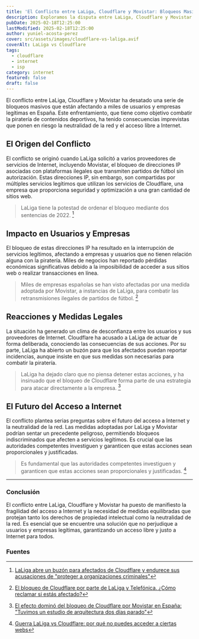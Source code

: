 ```yaml
---
title: 'El Conflicto entre LaLiga, Cloudflare y Movistar: Bloqueos Masivos y el Futuro del Acceso a Internet'
description: Exploramos la disputa entre LaLiga, Cloudflare y Movistar que ha llevado a bloqueos masivos de sitios web durante los partidos de fútbol y su impacto en los usuarios.
pubDate: 2025-02-18T12:25:00
lastModified: 2025-02-18T12:25:00
author: yuniel-acosta-perez
cover: src/assets/images/cloudflare-vs-laliga.avif
coverAlt: LaLiga vs Cloudflare
tags:
  - cloudflare
  - internet
  - isp
category: internet
featured: false
draft: false
---
```

El conflicto entre LaLiga, Cloudflare y Movistar ha desatado una serie de bloqueos masivos que están afectando a miles de usuarios y empresas legítimas en España. Este enfrentamiento, que tiene como objetivo combatir la piratería de contenidos deportivos, ha tenido consecuencias imprevistas que ponen en riesgo la neutralidad de la red y el acceso libre a Internet.

## **El Origen del Conflicto**

El conflicto se originó cuando LaLiga solicitó a varios proveedores de servicios de Internet, incluyendo Movistar, el bloqueo de direcciones IP asociadas con plataformas ilegales que transmiten partidos de fútbol sin autorización. Estas direcciones IP, sin embargo, son compartidas por múltiples servicios legítimos que utilizan los servicios de Cloudflare, una empresa que proporciona seguridad y optimización a una gran cantidad de sitios web.

> LaLiga tiene la potestad de ordenar el bloqueo mediante dos sentencias de 2022. [^1]

## **Impacto en Usuarios y Empresas**

El bloqueo de estas direcciones IP ha resultado en la interrupción de servicios legítimos, afectando a empresas y usuarios que no tienen relación alguna con la piratería. Miles de negocios han reportado pérdidas económicas significativas debido a la imposibilidad de acceder a sus sitios web o realizar transacciones en línea.

> Miles de empresas españolas se han visto afectadas por una medida adoptada por Movistar, a instancias de LaLiga, para combatir las retransmisiones ilegales de partidos de fútbol. [^2]

## **Reacciones y Medidas Legales**

La situación ha generado un clima de desconfianza entre los usuarios y sus proveedores de Internet. Cloudflare ha acusado a LaLiga de actuar de forma deliberada, conociendo las consecuencias de sus acciones. Por su parte, LaLiga ha abierto un buzón para que los afectados puedan reportar incidencias, aunque insiste en que sus medidas son necesarias para combatir la piratería.

> LaLiga ha dejado claro que no piensa detener estas acciones, y ha insinuado que el bloqueo de Cloudflare forma parte de una estrategia para atacar directamente a la empresa. [^3]

## **El Futuro del Acceso a Internet**

El conflicto plantea serias preguntas sobre el futuro del acceso a Internet y la neutralidad de la red. Las medidas adoptadas por LaLiga y Movistar podrían sentar un precedente peligroso, permitiendo bloqueos indiscriminados que afecten a servicios legítimos. Es crucial que las autoridades competentes investiguen y garanticen que estas acciones sean proporcionales y justificadas.

> Es fundamental que las autoridades competentes investiguen y garanticen que estas acciones sean proporcionales y justificadas. [^4]

---

### **Conclusión**

El conflicto entre LaLiga, Cloudflare y Movistar ha puesto de manifiesto la fragilidad del acceso a Internet y la necesidad de medidas equilibradas que protejan tanto los derechos de propiedad intelectual como la neutralidad de la red. Es esencial que se encuentre una solución que no perjudique a usuarios y empresas legítimas, garantizando un acceso libre y justo a Internet para todos.

### **Fuentes**

[^1]: [LaLiga abre un buzón para afectados de Cloudflare y endurece sus acusaciones de "proteger a organizaciones criminales"](https://marketing4ecommerce.net/laliga-abre-un-buzon-para-afectados-de-cloudflare/)
[^2]: [El bloqueo de Cloudflare por parte de LaLiga y Telefónica. ¿Cómo reclamar si estás afectado?](https://telefonos.es/el-bloqueo-de-cloudflare-por-parte-de-laliga-y-telefonica-como-reclamar-si-estas-afectado/)
[^3]: [El efecto dominó del bloqueo de Cloudflare por Movistar en España: "Tuvimos un estudio de arquitectura dos días parado"](https://www.xataka.com/empresas-y-economia/efecto-domino-bloqueo-cloudflare-espana-tuvimos-estudio-arquitectura-dos-dias-parado)
[^4]: [Guerra LaLiga vs Cloudflare: por qué no puedes acceder a ciertas webs](https://www.lavanguardia.com/andro4all/operadoras/guerra-laliga-vs-cloudflare-por-que-no-puedes-acceder-a-ciertas-webs)
